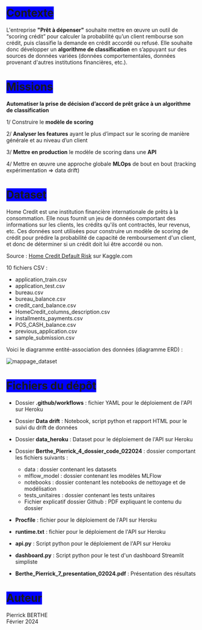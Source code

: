 # <span style='background:blue'>Contexte</span>

L'entreprise **"Prêt à dépenser"** souhaite mettre en œuvre un outil de “scoring crédit” pour calculer la probabilité qu’un client rembourse son crédit, puis classifie la demande en crédit accordé ou refusé. Elle souhaite donc développer un **algorithme de classification** en s’appuyant sur des sources de données variées (données comportementales, données provenant d'autres institutions financières, etc.).


# <span style='background:blue'>Missions</span>

**Automatiser la prise de décision d’accord de prêt grâce à un algorithme de classification**

1/ Construire le **modèle de scoring**

2/ **Analyser les features** ayant le plus d’impact sur le scoring de manière générale et au niveau d’un client

3/ **Mettre en production** le modèle de scoring dans une **API**

4/ Mettre en œuvre une approche globale **MLOps** de bout en bout (tracking expérimentation => data drift)


# <span style='background:blue'>Dataset</span>

Home Credit est une institution financière internationale de prêts à la consommation. Elle nous fournit un jeu de données comportant des informations sur les clients, les crédits qu'ils ont contractés, leur revenus, etc. Ces données sont utilisées pour construire un modèle de scoring de crédit pour prédire la probabilité de capacité de remboursement d'un client, et donc de déterminer si un crédit doit lui être accordé ou non.

Source : [Home Credit Default Risk](https://www.kaggle.com/competitions/home-credit-default-risk/overview) sur Kaggle.com<br>

10 fichiers CSV :
- application_train.csv
- application_test.csv
- bureau.csv
- bureau_balance.csv
- credit_card_balance.csv
- HomeCredit_columns_description.csv
- installments_payments.csv
- POS_CASH_balance.csv
- previous_application.csv
- sample_submission.csv

Voici le diagramme entité-association des données (diagramme ERD) :

![mappage_dataset](https://storage.googleapis.com/kaggle-media/competitions/home-credit/home_credit.png)


# <span style='background:blue'>Fichiers du dépôt</span>

- Dossier **.github/workflows** : fichier YAML pour le déploiement de l'API sur Heroku

- Dossier **Data drift** : Notebook, script python et rapport HTML pour le suivi du drift de données

- Dossier **data_heroku** : Dataset pour le déploiement de l'API sur Heroku

- Dossier **Berthe_Pierrick_4_dossier_code_022024** : dossier comportant les fichiers suivants :
    - data : dossier contenant les datasets
    - mlflow_model : dossier contenant les modèles MLFlow
    - notebooks : dossier contenant les notebooks de nettoyage et de modélisation
    - tests_unitaires : dossier contenant les tests unitaires
    - Fichier explicatif dossier Github : PDF expliquant le contenu du dossier

- **Procfile** : fichier pour le déploiement de l'API sur Heroku

- **runtime.txt** : fichier pour le déploiement de l'API sur Heroku

- **api.py** : Script python pour le déploiement de l'API sur Heroku

- **dashboard.py** : Script python pour le test d'un dashboard Streamlit simpliste

- **Berthe_Pierrick_7_presentation_02024.pdf** : Présentation des résultats


# <span style='background:blue'>Auteur</span>

Pierrick BERTHE<br>
Février 2024
